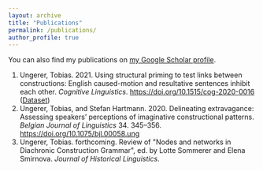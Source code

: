 ```yaml
---
layout: archive
title: "Publications"
permalink: /publications/
author_profile: true
---
```


You can also find my publications on <a href="https://scholar.google.com/citations?user=me00LWEAAAAJ&hl=en">my Google Scholar profile</a>.

1. Ungerer, Tobias. 2021. Using structural priming to test links between constructions: English caused-motion and resultative sentences inhibit each other. <i>Cognitive Linguistics</i>. <a href="https://doi.org/10.1515/cog-2020-0016">https://doi.org/10.1515/cog-2020-0016</a> (<a href="https://doi.org/10.18710/2YJITD">Dataset</a>)
1. Ungerer, Tobias, and Stefan Hartmann. 2020. Delineating extravagance: Assessing speakers’ perceptions of imaginative constructional patterns. <i>Belgian Journal of Linguistics</i> 34. 345–356. <a href="https://doi.org/10.1075/bjl.00058.ung">https://doi.org/10.1075/bjl.00058.ung</a>
1. Ungerer, Tobias. forthcoming. Review of "Nodes and networks in Diachronic Construction Grammar", ed. by Lotte Sommerer and Elena Smirnova. <i>Journal of Historical Linguistics</i>.





